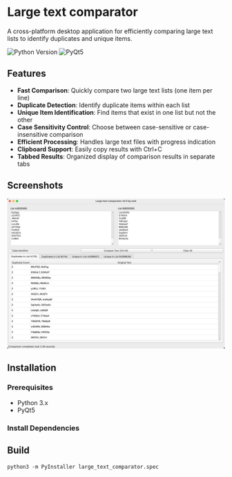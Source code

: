 # Large text comparator

A cross-platform desktop application for efficiently comparing large text lists to identify duplicates and unique items.

![Python Version](https://img.shields.io/badge/Python-3.x-blue)
![PyQt5](https://img.shields.io/badge/PyQt5-5.x-green)

## Features

- **Fast Comparison**: Quickly compare two large text lists (one item per line)
- **Duplicate Detection**: Identify duplicate items within each list
- **Unique Item Identification**: Find items that exist in one list but not the other
- **Case Sensitivity Control**: Choose between case-sensitive or case-insensitive comparison
- **Efficient Processing**: Handles large text files with progress indication
- **Clipboard Support**: Easily copy results with Ctrl+C
- **Tabbed Results**: Organized display of comparison results in separate tabs

## Screenshots

<img src="https://raw.githubusercontent.com/iamxwk/Large-text-comparator/refs/heads/main/assets/img1.png"  />

## Installation

### Prerequisites
- Python 3.x
- PyQt5

### Install Dependencies

## Build
```
python3 -m PyInstaller large_text_comparator.spec
```
